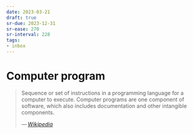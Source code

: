 ```yaml
---
date: 2023-03-21
draft: true
sr-due: 2023-12-31
sr-ease: 270
sr-interval: 228
tags:
- inbox
---
```


# Computer program

> Sequence or set of instructions in a programming language for a computer to
> execute. Computer programs are one component of software, which also includes
> documentation and other intangible components.
>
> — <cite>[Wikipedia](https://en.wikipedia.org/wiki/Computer_program)</cite>
